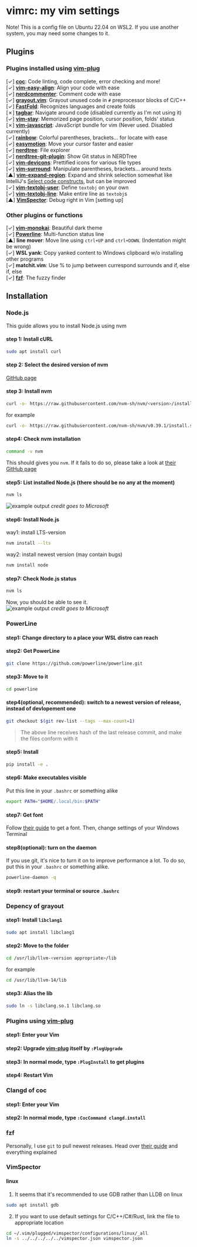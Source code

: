 # vimrc: my vim settings
Note! This is a config file on Ubuntu 22.04 on WSL2. If you use another system, you may need some changes to it.
## Plugins
### Plugins installed using [vim-plug](https://github.com/junegunn/vim-plug)
[✓] [**coc**](https://github.com/neoclide/coc.nvim): Code linting, code complete, error checking and more!  
[✓] [**vim-easy-align**](https://github.com/junegunn/vim-easy-align): Align your code with ease  
[✓] [**nerdcommenter**](https://github.com/preservim/nerdcommenter): Comment code with ease  
[✓] [**grayout.vim**](https://github.com/mphe/grayout.vim): Grayout unused code in `#` preprocessor blocks of C/C++  
[✓] [**FastFold**](https://github.com/Konfekt/FastFold): Recognizes languages and create folds  
[✗] [**tagbar**](https://github.com/preservim/tagbar): Navigate around code (disabled currently as I'm not using it)  
[✓] [**vim-stay**](https://github.com/zhimsel/vim-stay): Memorized page position, cursor position, folds' status  
[✗] [**vim-javascript**](https://github.com/pangloss/vim-javascript): JavaScript bundle for vim (Never used. Disabled currently)  
[✓] [**rainbow**](https://github.com/luochen1990/rainbow): Colorful parentheses, brackets... for locate with ease  
[✓] [**easymotion**](https://github.com/easymotion/vim-easymotion): Move your cursor faster and easier  
[✓] [**nerdtree**](https://github.com/preservim/nerdtree): File explorer  
[✓] [**nerdtree-git-plugin**](https://github.com/Xuyuanp/nerdtree-git-plugin): Show Git status in NERDTree  
[✓] [**vim-devicons**](https://github.com/ryanoasis/vim-devicons): Prettified icons for various file types  
[✓] [**vim-surround**](https://github.com/tpope/vim-surround): Manipulate parentheses, brackets... around texts  
[▲] [**vim-expand-region**](https://github.com/terryma/vim-expand-region): Expand and shrink selection somewhat like IntelliJ's [Select code constructs](https://www.jetbrains.com/help/idea/working-with-source-code.html#editor_code_selection), but can be improved  
[✓] [**vim-textobj-user**](https://github.com/kana/vim-textobj-user): Define `textobj` on your own  
[✓] [**vim-textobj-line**](https://github.com/kana/vim-textobj-line): Make entire line as `textobj`s  
[▲] [**VimSpector**](https://github.com/puremourning/vimspector): Debug right in Vim [setting up]  
### Other plugins or functions
[✓] [**vim-monokai**](https://github.com/crusoexia/vim-monokai): Beautiful dark theme  
[✓] [**Powerline**](https://github.com/powerline/powerline): Multi-function status line  
[▲] **line mover**: Move line using `ctrl+UP` and `ctrl+DOWN`. (Indentation might be wrong)  
[✓] **WSL yank**: Copy yanked content to Windows clipboard w/o installing other programs  
[✓] **matchit.vim**: Use % to jump between currespond surrounds and if, else if, else  
[✓] [**fzf**](https://github.com/junegunn/fzf): The fuzzy finder  

## Installation
### Node.js
This guide allows you to install Node.js using nvm
#### step 1: Install cURL
```bash
sudo apt install curl
```
#### step 2: Select the desired version of nvm
[GitHub page](https://github.com/nvm-sh/nvm/releases)
#### step 3: Install nvm
```bash
curl -o- https://raw.githubusercontent.com/nvm-sh/nvm/<version>/install.sh | bash
```
for example
```bash
curl -o- https://raw.githubusercontent.com/nvm-sh/nvm/v0.39.1/install.sh | bash
```
#### step4: Check nvm installation
```bash
command -v nvm
```
This should gives you `nvm`. If it fails to do so, please take a look at [their GitHub page](https://github.com/nvm-sh/nvm)
#### step5: List installed Node.js (there should be no any at the moment)
```bash
nvm ls
```
![example output](https://docs.microsoft.com/zh-tw/windows/images/nvm-no-node.png)
*credit goes to Microsoft*
#### step6: Install Node.js
way1: install LTS-version
```bash
nvm install --lts
```
way2: install newest version (may contain bugs)
```bash
nvm install node
```
#### step7: Check Node.js status
```bash
nvm ls
```
Now, you should be able to see it.  
![example output](https://docs.microsoft.com/zh-tw/windows/images/nvm-node-installed.png)
*credit goes to Microsoft*

### PowerLine
#### step1: Change directory to a place your WSL distro can reach
#### step2: Get PowerLine
```bash
git clone https://github.com/powerline/powerline.git
```
#### step3: Move to it
```bash
cd powerline
```
#### step4(optional, recommended): switch to a newest version of release, instead of devlopement one
```bash
git checkout $(git rev-list --tags --max-count=1)
```
> The above line receives hash of the last release commit, and make the files conform with it
#### step5: Install
```bash
pip install -e .
```
#### step6: Make executables visible
Put this line in your `.bashrc` or something alike
```bash
export PATH="$HOME/.local/bin:$PATH"
```
#### step7: Get font
Follow [their guide](https://powerline.readthedocs.io/en/latest/installation.html#fonts-installation) to get a font. Then, change settings of your Windows Terminal
#### step8(optional): turn on the daemon
If you use git, it's nice to turn it on to improve performance a lot. To do so, put this in your `.bashrc` or something alike.
```bash
powerline-daemon -q
```
#### step9: restart your terminal or source `.bashrc`

### Depency of grayout
#### step1: Install `libclang1`
```bash
sudo apt install libclang1
```
#### step2: Move to the folder
```bash
cd /usr/lib/llvm-<version appropriate>/lib
```
for example
```bash
cd /usr/lib/llvm-14/lib
```
#### step3: Alias the lib
```bash
sudo ln -s libclang.so.1 libclang.so
```

### Plugins using [vim-plug](https://github.com/junegunn/vim-plug)
#### step1: Enter your Vim
#### step2: Upgrade [vim-plug](https://github.com/junegunn/vim-plug) itself by `:PlugUpgrade`
#### step3: In normal mode, type `:PlugInstall` to get plugins
#### step4: Restart Vim

### Clangd of coc
#### step1: Enter your Vim
#### step2: In normal mode, type `:CocCommand clangd.install`

### fzf
Personally, I use `git` to pull newest releases. Head over [their guide](https://github.com/junegunn/fzf#using-git) and everything explained

### VimSpector
#### linux
1. It seems that it's recommended to use GDB rather than LLDB on linux
```sh
sudo apt install gdb
```
2. If you want to use default settings for C/C++/C#/Rust, link the file to appropriate location
```sh
cd ~/.vim/plugged/vimspector/configurations/linux/_all
ln -s ../../../../../vimspector.json vimspector.json
```
